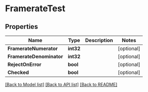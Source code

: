 # FramerateTest

## Properties

Name | Type | Description | Notes
------------ | ------------- | ------------- | -------------
**FramerateNumerator** | **int32** |  | [optional] 
**FramerateDenominator** | **int32** |  | [optional] 
**RejectOnError** | **bool** |  | [optional] 
**Checked** | **bool** |  | [optional] 

[[Back to Model list]](../README.md#documentation-for-models) [[Back to API list]](../README.md#documentation-for-api-endpoints) [[Back to README]](../README.md)


